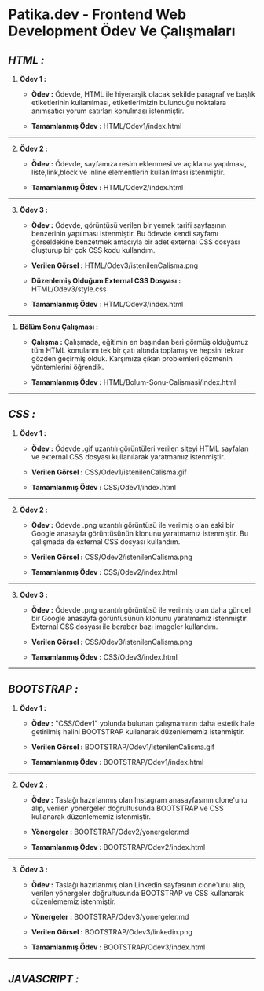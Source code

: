 # **Patika.dev - Frontend Web Development Ödev Ve Çalışmaları**

## *HTML :*

1. **Ödev 1 :**
   
    - **Ödev :** Ödevde, HTML ile hiyerarşik olacak şekilde paragraf ve başlık etiketlerinin kullanılması, etiketlerimizin bulunduğu noktalara anımsatıcı yorum satırları konulması istenmiştir.

    - **Tamamlanmış Ödev :** HTML/Odev1/index.html

---

2. **Ödev 2 :**
   
    - **Ödev :** Ödevde, sayfamıza resim eklenmesi ve açıklama yapılması, liste,link,block ve inline elementlerin kullanılması istenmiştir.

    - **Tamamlanmış Ödev :** HTML/Odev2/index.html

---

3. **Ödev 3 :**

    - **Ödev :** Ödevde, görüntüsü verilen bir yemek tarifi sayfasının benzerinin yapılması istenmiştir. Bu ödevde kendi sayfamı görseldekine benzetmek amacıyla bir adet external CSS dosyası oluşturup bir çok CSS kodu kullandım.
    
    - **Verilen Görsel :** HTML/Odev3/istenilenCalisma.png
    
    - **Düzenlemiş Olduğum External CSS Dosyası :** HTML/Odev3/style.css 

    - **Tamamlanmış Ödev** : HTML/Odev3/index.html

---

1. **Bölüm Sonu Çalışması :**

    - **Çalışma :** Çalışmada, eğitimin en başından beri görmüş olduğumuz tüm HTML konularını tek bir çatı altında toplamış ve hepsini tekrar gözden geçirmiş olduk. Karşımıza çıkan problemleri çözmenin yöntemlerini öğrendik.

    - **Tamamlanmış Ödev :** HTML/Bolum-Sonu-Calismasi/index.html

---

## *CSS :*

1. **Ödev 1 :**
   
   - **Ödev :** Ödevde .gif uzantılı görüntüleri verilen siteyi HTML sayfaları ve external CSS dosyası kullanılarak yaratmamız istenmiştir.
   
   - **Verilen Görsel :** CSS/Odev1/istenilenCalisma.gif
   
   - **Tamamlanmış Ödev :** CSS/Odev1/index.html 

---

2. **Ödev 2 :**

   - **Ödev :** Ödevde .png uzantılı görüntüsü ile verilmiş olan eski bir Google anasayfa görüntüsünün klonunu yaratmamız istenmiştir. Bu çalışmada da external CSS dosyası kullandım.
   
   - **Verilen Görsel :** CSS/Odev2/istenilenCalisma.png
   
   - **Tamamlanmış Ödev :** CSS/Odev2/index.html 

---

3. **Ödev 3 :**
   
   - **Ödev :** Ödevde .png uzantılı görüntüsü ile verilmiş olan daha güncel bir Google anasayfa görüntüsünün klonunu yaratmamız istenmiştir. External CSS dosyası ile beraber bazı imageler kullandım.
   
   - **Verilen Görsel :** CSS/Odev3/istenilenCalisma.png
   
   - **Tamamlanmış Ödev :** CSS/Odev3/index.html  

---

## *BOOTSTRAP :*

1. **Ödev 1 :**
   
   - **Ödev :** "CSS/Odev1" yolunda bulunan çalışmamızın daha estetik hale getirilmiş halini BOOTSTRAP kullanarak düzenlememiz istenmiştir.
   
   - **Verilen Görsel :** BOOTSTRAP/Odev1/istenilenCalisma.gif
   
   - **Tamamlanmış Ödev :** BOOTSTRAP/Odev1/index.html

---

2. **Ödev 2 :**
   
   - **Ödev :** Taslağı hazırlanmış olan Instagram anasayfasının clone'unu alıp, verilen yönergeler doğrultusunda BOOTSTRAP ve CSS kullanarak düzenlememiz istenmiştir.
   
   - **Yönergeler :** BOOTSTRAP/Odev2/yonergeler.md
   
   - **Tamamlanmış Ödev :** BOOTSTRAP/Odev2/index.html

---

3. **Ödev 3 :**

   - **Ödev :** Taslağı hazırlanmış olan Linkedin sayfasının clone'unu alıp, verilen yönergeler doğrultusunda BOOTSTRAP ve CSS kullanarak düzenlememiz istenmiştir.
   
   - **Yönergeler :** BOOTSTRAP/Odev3/yonergeler.md
   
   - **Verilen Görsel :** BOOTSTRAP/Odev3/linkedin.png
   
   - **Tamamlanmış Ödev :** BOOTSTRAP/Odev3/index.html

---

## *JAVASCRIPT :*